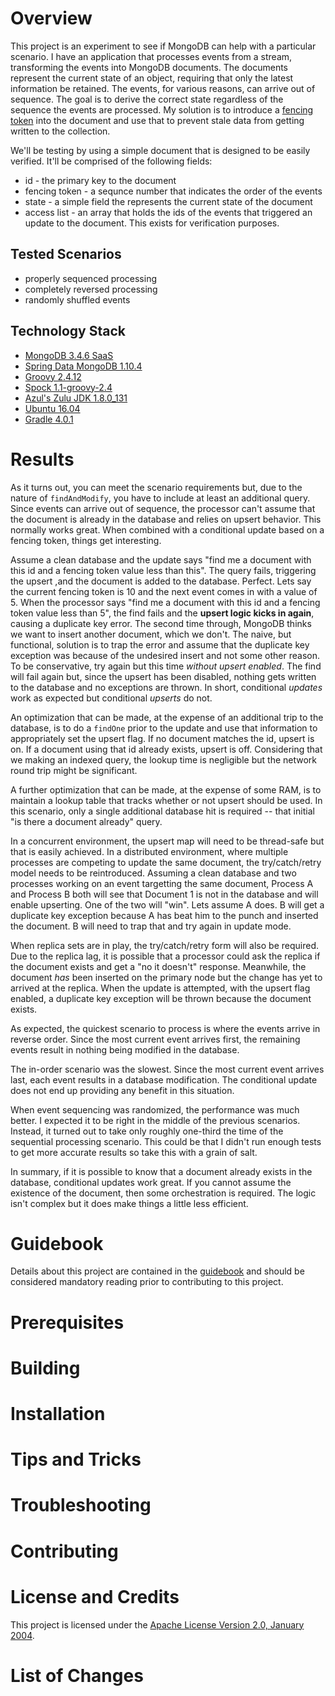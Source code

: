 # Overview
This project is an experiment to see if MongoDB can help with a particular scenario.
I have an application that processes events from a stream, transforming the events
into MongoDB documents.  The documents represent the current state of an object,
requiring that only the latest information be retained.  The events, for various
reasons, can arrive out of sequence.  The goal is to derive the correct state
regardless of the sequence the events are processed.  My solution is to introduce
a [fencing token](https://martin.kleppmann.com/2016/02/08/how-to-do-distributed-locking.html)
into the document and use that to prevent stale data from getting written to the
collection.

We'll be testing by using a simple document that is designed to be easily verified.
It'll be comprised of the following fields:

* id - the primary key to the document
* fencing token - a sequnce number that indicates the order of the events
* state - a simple field the represents the current state of the document
* access list - an array that holds the ids of the events that triggered an update
to the document.  This exists for verification purposes.

## Tested Scenarios

* properly sequenced processing
* completely reversed processing
* randomly shuffled events

## Technology Stack

* [MongoDB 3.4.6 SaaS](https://cloud.mongodb.com/)
* [Spring Data MongoDB 1.10.4](http://projects.spring.io/spring-data-mongodb/)
* [Groovy 2.4.12](http://groovy-lang.org/)
* [Spock 1.1-groovy-2.4](http://spockframework.org/)
* [Azul's Zulu JDK 1.8.0_131](http://zulu.org/)
* [Ubuntu 16.04](https://ubuntu.com/)
* [Gradle 4.0.1](https://gradle.org/)

# Results
As it turns out, you can meet the scenario requirements but, due to the nature of
`findAndModify`, you have to include at least an additional query.  Since events
can arrive out of sequence, the processor can't assume that the document is already
in the database and relies on upsert behavior.  This normally works great.  When
combined with a conditional update based on a fencing token, things get interesting.

Assume a clean database and the update says "find me a document with this id and a fencing token
value less than this".  The query fails, triggering the upsert ,and the document is added to
the database.  Perfect.  Lets say the current fencing token is 10 and the next event comes
in with a value of 5.  When the processor says "find me a document with this id and a fencing
token value less than 5", the find fails and the **upsert logic kicks in again**, causing
a duplicate key error.  The second time through, MongoDB thinks we want to insert another
document, which we don't.  The naive, but functional, solution is to trap the error and
assume that the duplicate key exception was because of the undesired insert and not some
other reason.  To be conservative, try again but this time *without upsert enabled*.  The find
will fail again but, since the upsert has been disabled, nothing gets written to the database
and no exceptions are thrown.  In short, conditional *updates* work as expected but conditional
*upserts* do not.

An optimization that can be made, at the expense of an additional trip to the database, is
to do a `findOne` prior to the update and use that information to appropriately set the
upsert flag.  If no document matches the id, upsert is on.  If a document using that id
already exists, upsert is off.  Considering that we making an indexed query, the lookup
time is negligible but the network round trip might be significant.

A further optimization that can be made, at the expense of some RAM, is to maintain a lookup table
that tracks whether or not upsert should be used.  In this scenario, only a
single additional  database hit is required -- that initial "is there a document already"
query.

In a concurrent environment, the upsert map will need to be thread-safe but that is easily
achieved.  In a distributed environment, where multiple processes are competing to update
the same document, the try/catch/retry model needs to be reintroduced.  Assuming a clean
database and two processes working on an event targetting the same document, Process A
and Process B both will see that Document 1 is not in the database and will enable upserting.
One of the two will "win". Lets assume A does.  B will get a duplicate key exception because
A has beat him to the punch and inserted the document.  B will need to trap that and try
again in update mode.

When replica sets are in play, the try/catch/retry form will also be required.  Due to the
replica lag, it is possible that a processor could ask the replica if the document exists
and get a "no it doesn't" response.  Meanwhile, the document *has* been inserted on the
primary node but the change has yet to arrived at the replica.  When the update is attempted,
with the upsert flag enabled, a duplicate key exception will be thrown because the document
exists.

As expected, the quickest scenario to process is where the events arrive in reverse order.
Since the most current event arrives first, the remaining events result in nothing being
modified in the database.

The in-order scenario was the slowest.  Since the most current event arrives last,
each event results in a database modification.  The conditional update does not
end up providing any benefit in this situation.

When event sequencing was randomized, the performance was much better.  I expected it to be
right in the middle of the previous scenarios. Instead, it turned out to take only
roughly one-third the time of the sequential processing scenario. This could be that
I didn't run enough tests to get more accurate results so take this with
a grain of salt.

In summary, if it is possible to know that a document already exists in the database,
conditional updates work great.  If you cannot assume the existence of the document, then
some orchestration is required.  The logic isn't complex but it does make things a little less
efficient.

# Guidebook
Details about this project are contained in the [guidebook](guidebook/guidebook.md)
and should be considered mandatory reading prior to contributing to this project.

# Prerequisites

# Building

# Installation

# Tips and Tricks

# Troubleshooting

# Contributing

# License and Credits
This project is licensed under the [Apache License Version 2.0, January 2004](http://www.apache.org/licenses/).

# List of Changes

